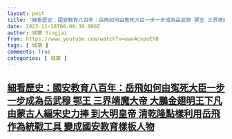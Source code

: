 ```yaml
---
layout: post
title: "細看歷史：國安教育八百年：岳飛如何由寃死大臣一步一步成為岳武穆 鄂王 三界靖魔大帝 大鵬金翅明王下凡 由蒙古人編宋史力捧 到大明皇帝 清乾隆點樣利用岳飛作為統戰工具 變成國安教育樣板人物"
date: 2023-11-18T06:00:30.000Z
author: 城寨 Singjai
from: https://www.youtube.com/watch?v=uwn4cvpoEY8
tags: [ 城寨 ]
comments: True
categories: [ 城寨 ]
---
```

<!--1700287230000-->
[細看歷史：國安教育八百年：岳飛如何由寃死大臣一步一步成為岳武穆 鄂王 三界靖魔大帝 大鵬金翅明王下凡 由蒙古人編宋史力捧 到大明皇帝 清乾隆點樣利用岳飛作為統戰工具 變成國安教育樣板人物](https://www.youtube.com/watch?v=uwn4cvpoEY8)
------

<div>

</div>

